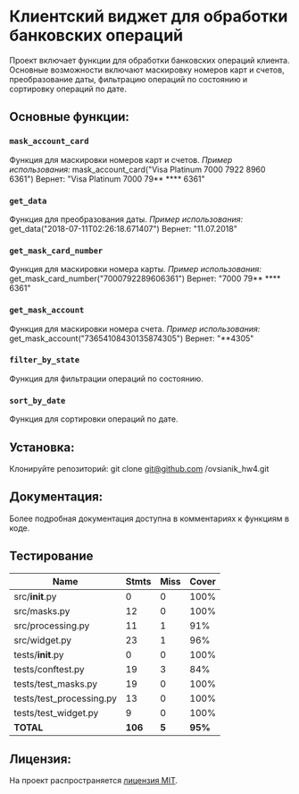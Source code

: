# Клиентский виджет для обработки банковских операций

Проект включает функции для обработки банковских операций клиента. Основные возможности включают маскировку номеров карт и счетов, преобразование даты, фильтрацию операций по состоянию и сортировку операций по дате.

## Основные функции:

### `mask_account_card`
Функция для маскировки номеров карт и счетов.
*Пример использования:*
mask_account_card("Visa Platinum 7000 7922 8960 6361")
Вернет: "Visa Platinum 7000 79** **** 6361"

### `get_data`
Функция для преобразования даты.
*Пример использования:*
get_data("2018-07-11T02:26:18.671407")
Вернет: "11.07.2018"

### `get_mask_card_number`
Функция для маскировки номера карты.
*Пример использования:*
get_mask_card_number("7000792289606361")
Вернет: "7000 79** **** 6361"

### `get_mask_account`
Функция для маскировки номера счета.
*Пример использования:*
get_mask_account("73654108430135874305")
Вернет: "**4305"

### `filter_by_state`
Функция для фильтрации операций по состоянию.

### `sort_by_date`
Функция для сортировки операций по дате.

## Установка:
Клонируйте репозиторий:
git clone git@github.com
/ovsianik_hw4.git

## Документация:
Более подробная документация доступна в комментариях к функциям в коде.

## Тестирование

| Name                      | Stmts | Miss | Cover |
|---------------------------|-------|------|-------|
| src/__init__.py           | 0     | 0    | 100%  |
| src/masks.py              | 12    | 0    | 100%  |
| src/processing.py         | 11    | 1    | 91%   |
| src/widget.py             | 23    | 1    | 96%   |
| tests/__init__.py         | 0     | 0    | 100%  |
| tests/conftest.py         | 19    | 3    | 84%   |
| tests/test_masks.py       | 19    | 0    | 100%  |
| tests/test_processing.py  | 13    | 0    | 100%  |
| tests/test_widget.py      | 9     | 0    | 100%  |
| **TOTAL**                 | **106** | **5** | **95%**


## Лицензия:
На проект распространяется [лицензия MIT](LICENSE).